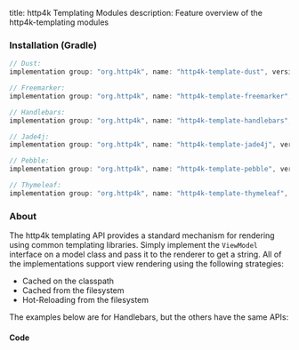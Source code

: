 title: http4k Templating Modules
description: Feature overview of the http4k-templating modules

### Installation (Gradle)

```groovy
// Dust: 
implementation group: "org.http4k", name: "http4k-template-dust", version: "4.16.3.0"

// Freemarker: 
implementation group: "org.http4k", name: "http4k-template-freemarker", version: "4.16.3.0"

// Handlebars: 
implementation group: "org.http4k", name: "http4k-template-handlebars", version: "4.16.3.0"

// Jade4j: 
implementation group: "org.http4k", name: "http4k-template-jade4j", version: "4.16.3.0"

// Pebble: 
implementation group: "org.http4k", name: "http4k-template-pebble", version: "4.16.3.0"

// Thymeleaf: 
implementation group: "org.http4k", name: "http4k-template-thymeleaf", version: "4.16.3.0"
```

### About
The http4k templating API provides a standard mechanism for rendering using common templating libraries. Simply implement the `ViewModel` interface on a model class and pass it to the renderer to get a string. All of the implementations support view rendering using the following strategies:

* Cached on the classpath
* Cached from the filesystem
* Hot-Reloading from the filesystem

The examples below are for Handlebars, but the others have the same APIs:

#### Code  [<img class="octocat"/>](https://github.com/http4k/http4k/blob/master/src/docs/guide/reference/templating/example.kt)

<script src="https://gist-it.appspot.com/https://github.com/http4k/http4k/blob/master/src/docs/guide/reference/templating/example.kt"></script>

[http4k]: https://http4k.org

